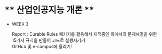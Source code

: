 # ** 산업인공지능 개론 **

  * WEEK 3
  
    Report : Durable Rules 패키지를 활용해서 재직중인 회에서의 문제해결을 위한 15가지 규칙을 만들어 코드로 실행시키기 <br/> 
           GitHub 및 e-campus에 올리기!
              
 
